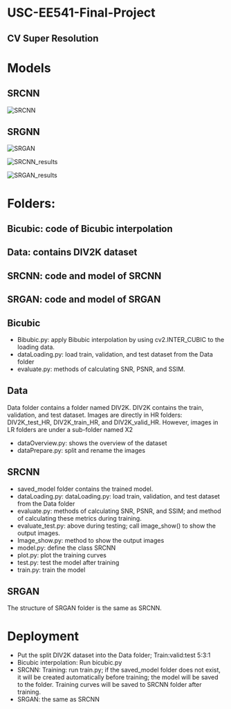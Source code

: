 # USC-EE541-Final-Project
## CV Super Resolution

# Models
## SRCNN
![SRCNN](https://github.com/YuanrunXu/USC-EE541-Final-Project-Super-Resolution/assets/43257371/f506a4a8-80fb-47e6-8c55-739181e1a53f)

## SRGNN
![SRGAN](https://github.com/YuanrunXu/USC-EE541-Final-Project-Super-Resolution/assets/43257371/1796abc7-d63a-4d80-ab4e-307d54404e05)

![SRCNN_results](https://github.com/YuanrunXu/USC-EE541-Final-Project-Super-Resolution/assets/43257371/c808212e-183e-4b03-9c86-a9fb2f5902ac)

![SRGAN_results](https://github.com/YuanrunXu/USC-EE541-Final-Project-Super-Resolution/assets/43257371/f1b028ff-62f4-4f1a-8903-30c1bdffc358)




# Folders:
## Bicubic: code of Bicubic interpolation
## Data: contains DIV2K dataset
## SRCNN: code and model of SRCNN
## SRGAN: code and model of SRGAN

## Bicubic
- Bibubic.py: apply Bibubic interpolation by using cv2.INTER_CUBIC to the loading data.
- dataLoading.py: load train, validation, and test dataset from the Data folder
- evaluate.py: methods of calculating SNR, PSNR, and SSIM.

## Data
Data folder contains a folder named DIV2K. DIV2K contains the train, validation, and test dataset. 
Images are directly in HR folders: DIV2K_test_HR, DIV2K_train_HR, and DIV2K_valid_HR. However, images in LR folders are under a sub-folder named X2
- dataOverview.py: shows the overview of the dataset
- dataPrepare.py: split and rename the images

## SRCNN
- saved_model folder contains the trained model.
- dataLoading.py: dataLoading.py: load train, validation, and test dataset from the Data folder
- evaluate.py: methods of calculating SNR, PSNR, and SSIM; and method of calculating these metrics during training.
- evaluate_test.py: above during testing; call image_show() to show the output images.
- Image_show.py: method to show the output images
- model.py: define the class SRCNN
- plot.py: plot the training curves
- test.py: test the model after training
- train.py: train the model

## SRGAN
The structure of SRGAN folder is the same as SRCNN.

# Deployment
- Put the split DIV2K dataset into the Data folder; Train:valid:test 5:3:1
- Bicubic interpolation: Run bicubic.py
- SRCNN: Training: run train.py; if the saved_model folder does not exist, it will be created automatically before training; the model will be saved to the folder. Training curves will be saved to SRCNN folder after training.
- SRGAN: the same as SRCNN


